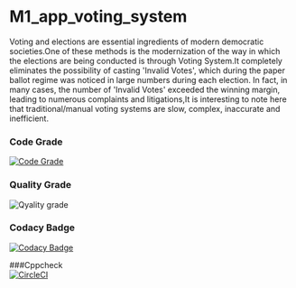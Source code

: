 # M1_app_voting_system



Voting and elections are essential ingredients of modern democratic societies.One of these methods is the modernization of the way in which the elections are being conducted is through Voting System.It completely eliminates the possibility of casting 'Invalid Votes', which during the paper ballot regime was noticed in large numbers during each election. In fact, in many cases, the number of 'Invalid Votes' exceeded the winning margin, leading to numerous complaints and litigations,It is interesting to note here that traditional/manual voting systems are slow, complex, inaccurate and inefficient.

### Code Grade
[![Code Grade](https://api.codiga.io/project/29957/score/svg)](https://app.codiga.io/public/project/29957/M1_app_voting_system/dashboard)

### Quality Grade
![Qyality grade](https://api.codiga.io/project/29957/status/svg)

### Codacy Badge
[![Codacy Badge](https://app.codacy.com/project/badge/Grade/9076e7e859a34aeb8c4f7368ddf5a2da)](https://www.codacy.com/gh/PoojaMP04/M1_app_voting_system/dashboard?utm_source=github.com&amp;utm_medium=referral&amp;utm_content=PoojaMP04/M1_app_voting_system&amp;utm_campaign=Badge_Grade)

###Cppcheck  
[![CircleCI](https://circleci.com/gh/PoojaMP04/M1_app_voting_system/tree/main.svg?style=svg)](https://circleci.com/gh/PoojaMP04/M1_app_voting_system/tree/main)
